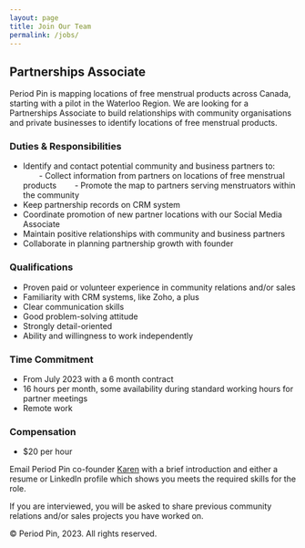 ```yaml
---
layout: page
title: Join Our Team
permalink: /jobs/
---
```


## Partnerships Associate

Period Pin is mapping locations of free menstrual products across Canada, starting with a pilot in the Waterloo Region. We are looking for a Partnerships Associate to build relationships with community organisations and private businesses to identify locations of free menstrual products.


### Duties & Responsibilities

- Identify and contact potential community and business partners to:
    - Collect information from partners on locations of free menstrual products
    - Promote the map to partners serving menstruators within the community
- Keep partnership records on CRM system
- Coordinate promotion of new partner locations with our Social Media Associate
- Maintain positive relationships with community and business partners
- Collaborate in planning partnership growth with founder


### Qualifications

- Proven paid or volunteer experience in community relations and/or sales
- Familiarity with CRM systems, like Zoho, a plus
- Clear communication skills
- Good problem-solving attitude
- Strongly detail-oriented
- Ability and willingness to work independently


### Time Commitment

- From July 2023 with a 6 month contract
- 16 hours per month, some availability during standard working hours for partner meetings
- Remote work


### Compensation

- $20 per hour


Email Period Pin co-founder [Karen](mailto:findfreeproducts@periodpin.ca) with a brief introduction and either a resume or LinkedIn profile which shows you meets the required skills for the role.

If you are interviewed, you will be asked to share previous community relations and/or sales projects you have worked on.


© Period Pin, 2023. All rights reserved.